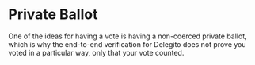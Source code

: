 # Private Ballot
One of the ideas for having a vote is having a non-coerced private ballot,
which is why the end-to-end verification for Delegito does not prove you
voted in a particular way, only that your vote counted.